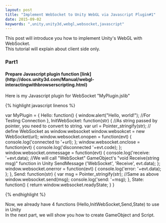 ```yaml
---
layout: post
title: "Implement WebSocket to Unity WebGL via Javascript Plugin#1"
date: 2015-09-02
keywords: ",unity,unity3d,webgl,websocket,javascript"
---
```


<p class="lead">  This post will introduce you how to implement Unity's WebGL with WebSocket. <br/>
This tutorial will explain about client side only.</p>

<h3>Part1</h3>
<h4>Prepare Javascript plugin function [link](http://docs.unity3d.com/Manual/webgl-interactingwithbrowserscripting.html)</h4>
<p class="text-left"> 
Here is my Javascript plugin for WebSocket "MyPlugin.jslib"
</p>

{% highlight javascript linenos %}

var MyPlugin = {
  Hello: function() {
    window.alert("Hello, world!"); //For Testing Connection
  },
  InitWebSocket: function(str) {
    //As string passed by pointer, you need to convert to string. 
    var url = Pointer_stringify(str); 
    // define WebSocket as window.websocket
    window.websokcet = new WebSocket(url); 
    window.websocket.onopen = function(evt) { 
      console.log('connected to '+url);
    }; 
    window.websocket.onclose = function(evt) { 
      console.log('disconnected '+evt.code);
    }; 
    window.websocket.onmessage = function(evt) {
      console.log('receive: '+evt.data);
      //We will call "WebSocket" GameObject's "void Receive(string msg)" function in Unity
      SendMessage ('WebSocket', 'Receive', evt.data); 
    }; 
    window.websocket.onerror = function(evt) {
      console.log('error: '+evt.data);
    }; 
  },
  Send: function(str) {
    var msg = Pointer_stringify(str); //Same as above
    window.websocket.send(msg);
    console.log('send: '+msg);
  },
  State: function() {
    return window.websocket.readyState;
  }
}

{% endhighlight %}

<p class="text-left"> 
 Now, we already have 4 functions (Hello,InitWebSocket,Send,State) to use in Unity <br/>
 In the next part, we will show you how to create GameObject and Script.
</p>

</p>
